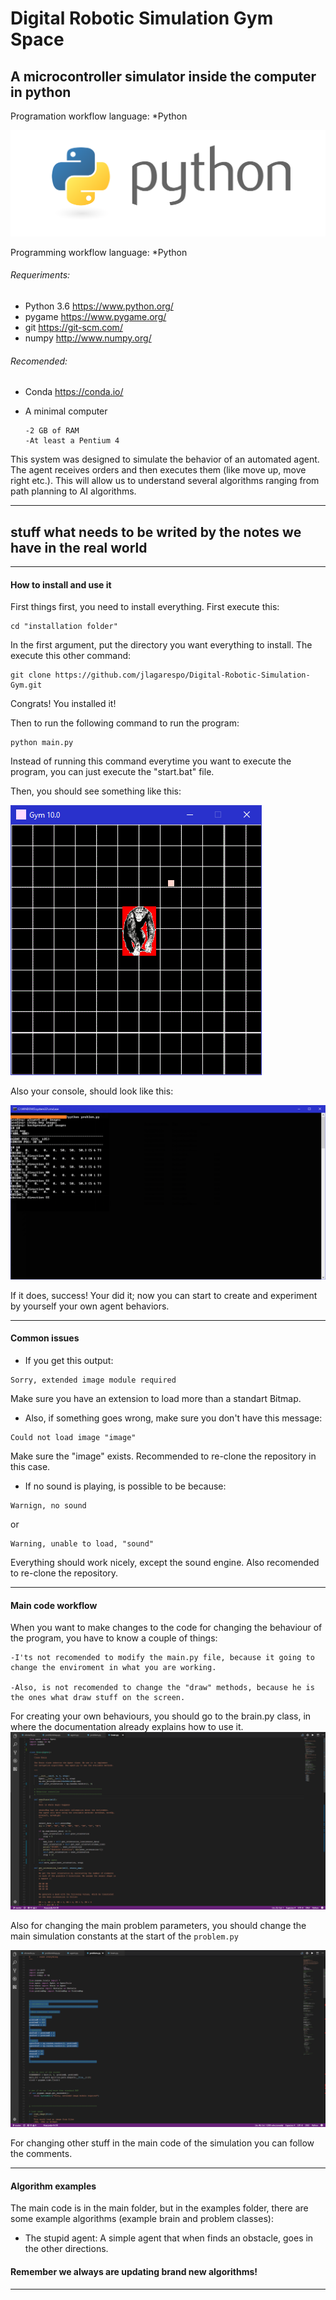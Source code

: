 # Digital Robotic Simulation Gym Space
## A microcontroller simulator inside the computer in python

Programation workflow language: *Python

![alt text](https://github.com/jlagarespo/Digital-Robotic-Simulation-Gym/blob/master/data/python.png)

Programming workflow language: *Python

###### Requeriments:
* Python 3.6
https://www.python.org/
* pygame
https://www.pygame.org/
* git
https://git-scm.com/
* numpy
http://www.numpy.org/

###### Recomended:
* Conda
https://conda.io/

* A minimal computer

      -2 GB of RAM
      -At least a Pentium 4

This system was designed to simulate the behavior of an automated
agent. The agent receives orders and then executes them (like move up, move right etc.).
This will allow us to understand several algorithms ranging from
path planning to AI algorithms.
________________________________________________________________________________
## stuff what needs to be writed by the notes we have in the real world
________________________________________________________________________________
#### How to install and use it
First things first, you need to install everything.
First execute this:
```batch
cd "installation folder"
```
In the first argument, put the directory you want everything to install.
The execute this other command:
```batch
git clone https://github.com/jlagarespo/Digital-Robotic-Simulation-Gym.git
```
Congrats! You installed it!

Then to run the following command to run the program:
```batch
python main.py
```
Instead of running this command everytime you want to execute the program, you can just execute the "start.bat" file.

Then, you should see something like this:

![alt text](https://github.com/jlagarespo/Digital-Robotic-Simulation-Gym/blob/master/data/main_window.png)

Also your console, should look like this:

![alt text](https://github.com/jlagarespo/Digital-Robotic-Simulation-Gym/blob/master/data/console.png)

If it does, success! Your did it; now you can start to create and
experiment by yourself your own agent behaviors.
________________________________________________________________________________

#### Common issues
* If you get this output:
```
Sorry, extended image module required
```
Make sure you have an extension to load more than a standart Bitmap.

* Also, if something goes wrong, make sure you don't have this message:
```
Could not load image "image"
```
Make sure the "image" exists.
Recommended to re-clone the repository in this case.

* If no sound is playing, is possible to be because:
```
Warnign, no sound
```
or
```
Warning, unable to load, "sound"
```
Everything should work nicely, except the sound engine.
Also recomended to re-clone the repository.
________________________________________________________________________________
#### Main code workflow
When you want to make changes to the code for changing the behaviour of the program, you have to know a couple of things:

    -I'ts not recomended to modify the main.py file, because it going to change the enviroment in what you are working.

    -Also, is not recomended to change the "draw" methods, because he is the ones what draw stuff on the screen.

For creating your own behaviours, you should go to the brain.py class, in where the documentation already explains how to use it.
![alt text](https://github.com/jlagarespo/Digital-Robotic-Simulation-Gym/blob/master/data/brain.png)

Also for changing the main problem parameters, you should change the main simulation constants at the start of the `problem.py`

![alt text](https://github.com/jlagarespo/Digital-Robotic-Simulation-Gym/blob/master/data/problem.png)

For changing other stuff in the main code of the simulation you can
follow the comments.

________________________________________________________________________________

#### Algorithm examples
The main code is in the main folder, but in the examples folder,
there are some example algorithms (example brain and problem classes):

* The stupid agent: A simple agent that when finds an obstacle, goes in the other directions.

#### Remember we always are updating brand new algorithms!

________________________________________________________________________________

